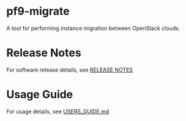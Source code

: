 # pf9-migrate
A tool for performing instance migration between OpenStack clouds.

# Release Notes
For software release details, see [RELEASE NOTES](RELEASE_NOTES.md)

# Usage Guide
For usage details, see [USERS_GUIDE.md](USERS_GUIDE.md)

